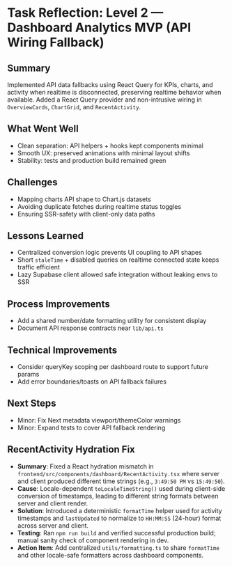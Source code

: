 # Task Reflection: Level 2 — Dashboard Analytics MVP (API Wiring Fallback)

## Summary
Implemented API data fallbacks using React Query for KPIs, charts, and activity when realtime is disconnected, preserving realtime behavior when available. Added a React Query provider and non-intrusive wiring in `OverviewCards`, `ChartGrid`, and `RecentActivity`.

## What Went Well
- Clean separation: API helpers + hooks kept components minimal
- Smooth UX: preserved animations with minimal layout shifts
- Stability: tests and production build remained green

## Challenges
- Mapping charts API shape to Chart.js datasets
- Avoiding duplicate fetches during realtime status toggles
- Ensuring SSR-safety with client-only data paths

## Lessons Learned
- Centralized conversion logic prevents UI coupling to API shapes
- Short `staleTime` + disabled queries on realtime connected state keeps traffic efficient
- Lazy Supabase client allowed safe integration without leaking envs to SSR

## Process Improvements
- Add a shared number/date formatting utility for consistent display
- Document API response contracts near `lib/api.ts`

## Technical Improvements
- Consider queryKey scoping per dashboard route to support future params
- Add error boundaries/toasts on API fallback failures

## Next Steps
- Minor: Fix Next metadata viewport/themeColor warnings
- Minor: Expand tests to cover API fallback rendering


## RecentActivity Hydration Fix
- **Summary**: Fixed a React hydration mismatch in `frontend/src/components/dashboard/RecentActivity.tsx` where server and client produced different time strings (e.g., `3:49:50 PM` vs `15:49:50`).
- **Cause**: Locale-dependent `toLocaleTimeString()` used during client-side conversion of timestamps, leading to different string formats between server and client render.
- **Solution**: Introduced a deterministic `formatTime` helper used for activity timestamps and `lastUpdated` to normalize to `HH:MM:SS` (24-hour) format across server and client.
- **Testing**: Ran `npm run build` and verified successful production build; manual sanity check of component rendering in dev.
- **Action Item**: Add centralized `utils/formatting.ts` to share `formatTime` and other locale-safe formatters across dashboard components.
